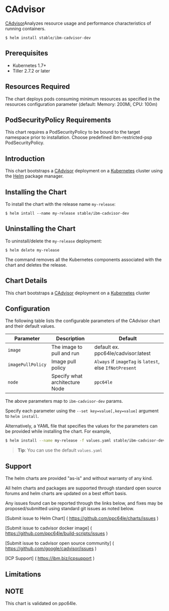 # CAdvisor

[CAdvisor](https://github.com/google/cadvisor)Analyzes resource usage and performance characteristics of running containers.

```console
$ helm install stable/ibm-cadvisor-dev
```

## Prerequisites

- Kubernetes 1.7+ 
- Tiller 2.7.2 or later

## Resources Required
The chart deploys pods consuming minimum resources as specified in the resources configuration parameter (default: Memory: 200Mi, CPU: 100m)

## PodSecurityPolicy Requirements
This chart requires a PodSecurityPolicy to be bound to the target namespace prior to installation. Choose predefined ibm-restricted-psp PodSecurityPolicy.

## Introduction

This chart bootstraps a [CAdvisor](https://github.com/google/cadvisor) deployment on a [Kubernetes](http://kubernetes.io) cluster using the [Helm](https://helm.sh) package manager.


## Installing the Chart

To install the chart with the release name `my-release`:

```console
$ helm intall --name my-release stable/ibm-cadvisor-dev
```

## Uninstalling the Chart

To uninstall/delete the `my-release` deployment:

```console
$ helm delete my-release
```

The command removes all the Kubernetes components associated with the chart and deletes the release.

## Chart Details
This chart bootstraps a [CAdvisor](https://hub.docker.com/r/ppc64le/cadvisor/ ) deployment on a [Kubernetes](http://kubernetes.io) cluster


## Configuration

The following table lists the configurable parameters of the CAdvisor chart and their default values.

|      Parameter            |          Description            |                         Default                         |
|---------------------------|---------------------------------|---------------------------------------------------------|
| `image`                   | The image to pull and run       | default ex. ppc64le/cadvisor:latest                     |
| `imagePullPolicy`         | Image pull policy               | `Always` if `imageTag` is `latest`, else `IfNotPresent` |
| `node`                    | Specify what architecture Node  | `ppc64le`                                               |


The above parameters map to `ibm-cadvisor-dev` params.

Specify each parameter using the `--set key=value[,key=value]` argument to `helm install`. 

Alternatively, a YAML file that specifies the values for the parameters can be provided while installing the chart. For example,

```bash
$ helm install --name my-release -f values.yaml stable/ibm-cadvisor-dev
```

> **Tip**: You can use the default `values.yaml`

## Support

The helm charts are provided "as-is" and without warranty of any kind.

All helm charts and packages are supported through standard open source forums and helm charts are updated on a best effort basis.

Any issues found can be reported through the links below, and fixes may be proposed/submitted using standard git issues as noted below.

[Submit issue to Helm Chart] ( https://github.com/ppc64le/charts/issues )

[Submit issue to cadvisor docker image]  ( https://github.com/ppc64le/build-scripts/issues )

[Submit issue to cadvisor open source community] ( https://github.com/google/cadvisor/issues )

[ICP Support] ( https://ibm.biz/icpsupport )

## Limitations

## NOTE
This chart is validated on ppc64le.
